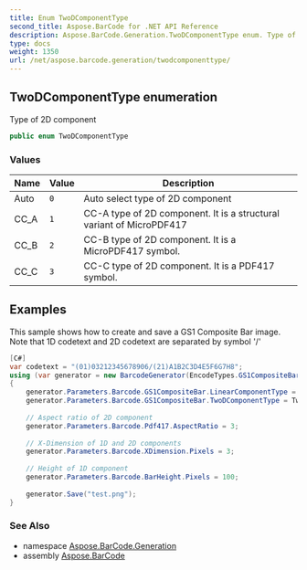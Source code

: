 ```yaml
---
title: Enum TwoDComponentType
second_title: Aspose.BarCode for .NET API Reference
description: Aspose.BarCode.Generation.TwoDComponentType enum. Type of 2D component
type: docs
weight: 1350
url: /net/aspose.barcode.generation/twodcomponenttype/
---
```

## TwoDComponentType enumeration

Type of 2D component

```csharp
public enum TwoDComponentType
```

### Values

| Name | Value | Description |
| --- | --- | --- |
| Auto | `0` | Auto select type of 2D component |
| CC_A | `1` | CC-A type of 2D component. It is a structural variant of MicroPDF417 |
| CC_B | `2` | CC-B type of 2D component. It is a MicroPDF417 symbol. |
| CC_C | `3` | CC-C type of 2D component. It is a PDF417 symbol. |

## Examples

This sample shows how to create and save a GS1 Composite Bar image. Note that 1D codetext and 2D codetext are separated by symbol '/'

```csharp
[C#]
var codetext = "(01)03212345678906/(21)A1B2C3D4E5F6G7H8";
using (var generator = new BarcodeGenerator(EncodeTypes.GS1CompositeBar, codetext))
{
    generator.Parameters.Barcode.GS1CompositeBar.LinearComponentType = EncodeTypes.GS1Code128;
    generator.Parameters.Barcode.GS1CompositeBar.TwoDComponentType = TwoDComponentType.CC_A;
    
    // Aspect ratio of 2D component
    generator.Parameters.Barcode.Pdf417.AspectRatio = 3;
        
    // X-Dimension of 1D and 2D components
    generator.Parameters.Barcode.XDimension.Pixels = 3;
        
    // Height of 1D component
    generator.Parameters.Barcode.BarHeight.Pixels = 100;
    
    generator.Save("test.png");
}
```

### See Also

* namespace [Aspose.BarCode.Generation](../../aspose.barcode.generation/)
* assembly [Aspose.BarCode](../../)


